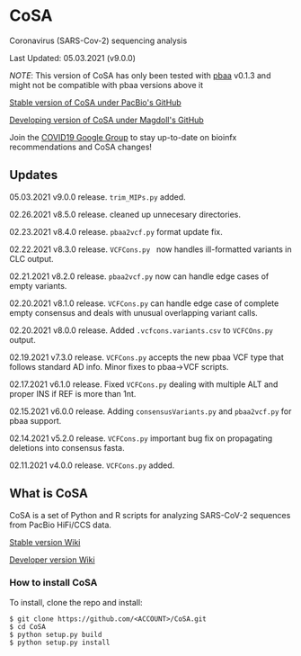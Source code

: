 # CoSA
Coronavirus (SARS-Cov-2) sequencing analysis

Last Updated: 05.03.2021 (v9.0.0)

*NOTE*: This version of CoSA has only been tested with [pbaa](https://github.com/pacificbiosciences/pbaa) v0.1.3 and might not be compatible with pbaa versions above it

[Stable version of CoSA under PacBio's GitHub](https://github.com/pacificbiosciences/CoSA)

[Developing version of CoSA under Magdoll's GitHub](https://github.com/Magdoll/CoSA)

Join the [COVID19 Google Group](https://groups.google.com/g/smrt_covid19) to stay up-to-date on bioinfx recommendations and CoSA changes!
 

## Updates

05.03.2021    v9.0.0 release. `trim_MIPs.py` added.

02.26.2021    v8.5.0 release. cleaned up unnecesary directories.

02.23.2021    v8.4.0 release. `pbaa2vcf.py` format update fix.

02.22.2021    v8.3.0 release. `VCFCons.py ` now handles ill-formatted variants in CLC output.

02.21.2021    v8.2.0 release. `pbaa2vcf.py` now can handle edge cases of empty variants.

02.20.2021    v8.1.0 release. `VCFCons.py` can handle edge case of complete empty consensus and deals with unusual overlapping variant calls.

02.20.2021    v8.0.0 release. Added `.vcfcons.variants.csv` to `VCFCOns.py` output.

02.19.2021    v7.3.0 release. `VCFCons.py` accepts the new pbaa VCF type that follows standard AD info. Minor fixes to pbaa->VCF scripts.

02.17.2021    v6.1.0 release. Fixed `VCFCons.py` dealing with multiple ALT and proper INS if REF is more than 1nt.

02.15.2021    v6.0.0 release. Adding `consensusVariants.py` and `pbaa2vcf.py` for pbaa support.

02.14.2021    v5.2.0 release. `VCFCons.py` important bug fix on propagating deletions into consensus fasta.

02.11.2021    v4.0.0 release. `VCFCons.py` added.

## What is CoSA

CoSA is a set of Python and R scripts for analyzing SARS-CoV-2 sequences from PacBio HiFi/CCS data.  

[Stable version Wiki](https://github.com/PacificBiosciences/CoSA/wiki)

[Developer version Wiki](https://github.com/Magdoll/CoSA/wiki)


<a name="install"/>

### How to install CoSA

To install, clone the repo and install:

```
$ git clone https://github.com/<ACCOUNT>/CoSA.git
$ cd CoSA
$ python setup.py build
$ python setup.py install
```
